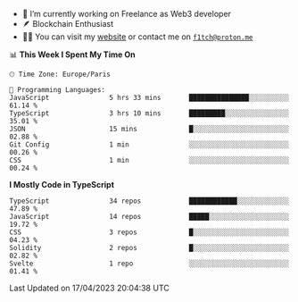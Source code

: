- 🔭 I’m currently working on Freelance as Web3 developer
- 🪶 Blockchain Enthusiast
- 👨‍💻 You can visit my [website](https://f1tch.xyz) or contact me on [`f1tch@proton.me`](mailto:f1tch@proton.me)

<!--START_SECTION:waka-->
📊 **This Week I Spent My Time On** 

```text
🕑︎ Time Zone: Europe/Paris

💬 Programming Languages: 
JavaScript               5 hrs 33 mins       ███████████████░░░░░░░░░░   61.14 % 
TypeScript               3 hrs 10 mins       █████████░░░░░░░░░░░░░░░░   35.01 % 
JSON                     15 mins             █░░░░░░░░░░░░░░░░░░░░░░░░   02.88 % 
Git Config               1 min               ░░░░░░░░░░░░░░░░░░░░░░░░░   00.26 % 
CSS                      1 min               ░░░░░░░░░░░░░░░░░░░░░░░░░   00.24 % 
```

**I Mostly Code in TypeScript** 

```text
TypeScript               34 repos            ████████████░░░░░░░░░░░░░   47.89 % 
JavaScript               14 repos            █████░░░░░░░░░░░░░░░░░░░░   19.72 % 
CSS                      3 repos             █░░░░░░░░░░░░░░░░░░░░░░░░   04.23 % 
Solidity                 2 repos             █░░░░░░░░░░░░░░░░░░░░░░░░   02.82 % 
Svelte                   1 repo              ░░░░░░░░░░░░░░░░░░░░░░░░░   01.41 % 
```




 Last Updated on 17/04/2023 20:04:38 UTC
<!--END_SECTION:waka-->
